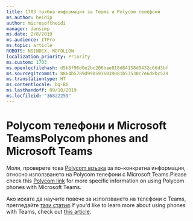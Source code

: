 ```yaml
---
title: 1703 трябва информация за Teams и Polycom телефони
ms.author: heidip
author: microsoftheidi
manager: dansimp
ms.date: 2/8/2019
ms.audience: ITPro
ms.topic: article
ROBOTS: NOINDEX, NOFOLLOW
localization_priority: Priority
ms.custom: 1703
ms.openlocfilehash: d5b8f96d0e2bc206bae818d84158d0432c66d3bf
ms.sourcegitcommit: 8864b5789d9905916039081b53530c7e6d8bc529
ms.translationtype: HT
ms.contentlocale: bg-BG
ms.lasthandoff: 09/10/2019
ms.locfileid: "36822259"
---
```

# <a name="polycom-phones-and-microsoft-teams"></a><span data-ttu-id="aaf0a-102">Polycom телефони и Microsoft Teams</span><span class="sxs-lookup"><span data-stu-id="aaf0a-102">Polycom phones and Microsoft Teams</span></span>

<span data-ttu-id="aaf0a-103">Моля, проверете това [Polycom връзка](https://aka.ms/polycom-phones) за по-конкретна информация, относно използването на Polycom телефони с Microsoft Teams.</span><span class="sxs-lookup"><span data-stu-id="aaf0a-103">Please check this [Polycom link](https://aka.ms/polycom-phones) for more specific information on using Polycom phones with Microsoft Teams.</span></span>

<span data-ttu-id="aaf0a-104">Ако искате да научите повече за използването на телефони с Teams, прегледайте [тази статия](https://docs.microsoft.com/microsoftteams/phones-for-teams).</span><span class="sxs-lookup"><span data-stu-id="aaf0a-104">If you'd like to learn more about using phones with Teams, check out [this article](https://docs.microsoft.com/microsoftteams/phones-for-teams).</span></span>
